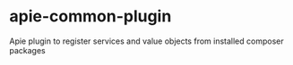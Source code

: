 # apie-common-plugin
Apie plugin to register services and value objects from installed composer packages
